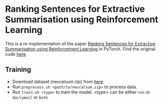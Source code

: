 # Ranking Sentences for Extractive Summarisation using Reinforcement Learning

This is a re-implementation of the paper <a href='http://www.aclweb.org/anthology/N18-1158'>Ranking Sentences for Extractive Summarisation using Reinforcement Learning</a> in PyTorch.
Find the original code <a href='https://github.com/EdinburghNLP/Refresh'>here</a>.

## Training

* Download dataset (neuralsum.zip) from [here](https://docs.google.com/uc?id=0B0Obe9L1qtsnSXZEd0JCenIyejg&export=download).
* Run `preprocess.sh <path/to/neuralsum.zip>` to process data.
* Run `train.sh <type>` to train the model. \<type> can be either `cnn` or `dailymail` or `both`